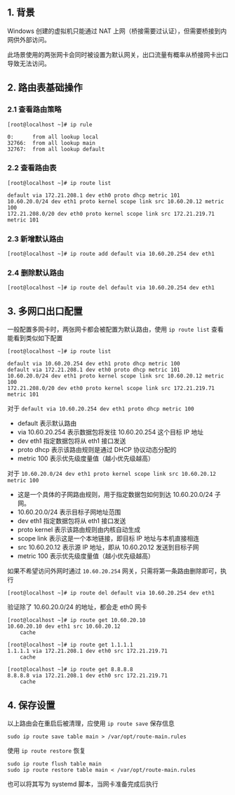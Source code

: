 ## 1. 背景

Windows 创建的虚拟机只能通过 NAT 上网（桥接需要过认证），但需要桥接到内网供外部访问。

此场景使用的两张网卡会同时被设置为默认网关，出口流量有概率从桥接网卡出口导致无法访问。

## 2. 路由表基础操作

### 2.1 查看路由策略

```
[root@localhost ~]# ip rule

0:      from all lookup local
32766:  from all lookup main
32767:  from all lookup default
```

### 2.2 查看路由表

```
[root@localhost ~]# ip route list

default via 172.21.208.1 dev eth0 proto dhcp metric 101
10.60.20.0/24 dev eth1 proto kernel scope link src 10.60.20.12 metric 100
172.21.208.0/20 dev eth0 proto kernel scope link src 172.21.219.71 metric 101
```

### 2.3 新增默认路由

```
[root@localhost ~]# ip route add default via 10.60.20.254 dev eth1
```

### 2.4 删除默认路由

```
[root@localhost ~]# ip route del default via 10.60.20.254 dev eth1
```

## 3. 多网口出口配置

一般配置多网卡时，两张网卡都会被配置为默认路由，使用 `ip route list` 查看能看到类似如下配置

```
[root@localhost ~]# ip route list

default via 10.60.20.254 dev eth1 proto dhcp metric 100
default via 172.21.208.1 dev eth0 proto dhcp metric 101
10.60.20.0/24 dev eth1 proto kernel scope link src 10.60.20.12 metric 100
172.21.208.0/20 dev eth0 proto kernel scope link src 172.21.219.71 metric 101
```

对于 `default via 10.60.20.254 dev eth1 proto dhcp metric 100`

- default 表示默认路由
- via 10.60.20.254 表示数据包将发往 10.60.20.254 这个目标 IP 地址
- dev eth1 指定数据包将从 eth1 接口发送
- proto dhcp 表示该路由规则是通过 DHCP 协议动态分配的
- metric 100 表示优先级度量值（越小优先级越高）

对于 `10.60.20.0/24 dev eth1 proto kernel scope link src 10.60.20.12 metric 100`

- 这是一个具体的子网路由规则，用于指定数据包如何到达 10.60.20.0/24 子网。
- 10.60.20.0/24 表示目标子网地址范围
- dev eth1 指定数据包将从 eth1 接口发送
- proto kernel 表示该路由规则由内核自动生成
- scope link 表示这是一个本地链接，即目标 IP 地址与本机直接相连
- src 10.60.20.12 表示源 IP 地址，即从 10.60.20.12 发送到目标子网
- metric 100 表示优先级度量值（越小优先级越高）

如果不希望访问外网时通过 `10.60.20.254` 网关，只需将第一条路由删除即可，执行

```
[root@localhost ~]# ip route del default via 10.60.20.254 dev eth1
```

验证除了 10.60.20.0/24 的地址，都会走 eth0 网卡

```
[root@localhost ~]# ip route get 10.60.20.10
10.60.20.10 dev eth1 src 10.60.20.12
    cache

[root@localhost ~]# ip route get 1.1.1.1
1.1.1.1 via 172.21.208.1 dev eth0 src 172.21.219.71
    cache

[root@localhost ~]# ip route get 8.8.8.8
8.8.8.8 via 172.21.208.1 dev eth0 src 172.21.219.71
    cache
```

## 4. 保存设置

以上路由会在重启后被清理，应使用 `ip route save` 保存信息

```
sudo ip route save table main > /var/opt/route-main.rules
```

使用 `ip route restore` 恢复

```
sudo ip route flush table main
sudo ip route restore table main < /var/opt/route-main.rules
```

也可以将其写为 systemd 脚本，当网卡准备完成后执行
